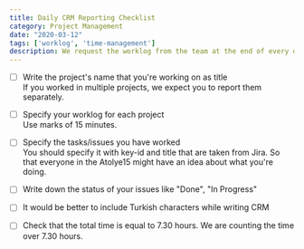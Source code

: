 ```yaml
---
title: Daily CRM Reporting Checklist
category: Project Management
date: "2020-03-12"
tags: ['worklog', 'time-management']
description: We request the worklog from the team at the end of every day. So that, we can follow our performance (man/day) in each project and we call it "CRM". Follow the steps for the perfect CRM sharing! 
---
```


- [ ] Write the project's name that you're working on as title  
If you worked in multiple projects, we expect you to report them separately.

- [ ] Specify your worklog for each project  
Use marks of 15 minutes.

- [ ] Specify the tasks/issues you have worked  
You should specify it with key-id and title that are taken from Jira. So that everyone in the Atolye15 might have an idea about what you're doing.

- [ ] Write down the status of your issues like "Done", "In Progress"

- [ ] It would be better to include Turkish characters while writing CRM  

- [ ] Check that the total time is equal to 7.30 hours.
We are counting the time over 7.30 hours.
